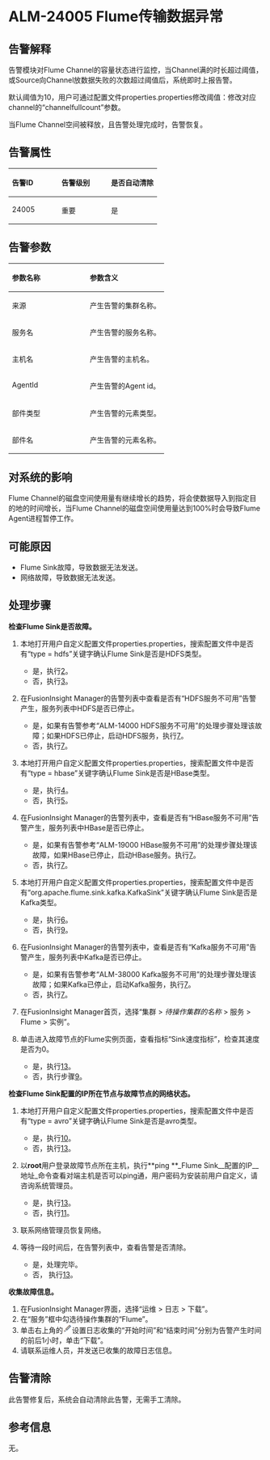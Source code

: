 # ALM-24005 Flume传输数据异常<a name="ALM-24005"></a>

## 告警解释<a name="section6563861"></a>

告警模块对Flume Channel的容量状态进行监控，当Channel满的时长超过阈值，或Source向Channel放数据失败的次数超过阈值后，系统即时上报告警。

默认阈值为10，用户可通过配置文件properties.properties修改阈值：修改对应channel的“channelfullcount”参数。

当Flume Channel空间被释放，且告警处理完成时，告警恢复。

## 告警属性<a name="section59074751"></a>

<a name="table45065821"></a>
<table><thead align="left"><tr id="row13802373"><th class="cellrowborder" valign="top" width="33.33333333333333%" id="mcps1.1.4.1.1"><p id="p44250398"><a name="p44250398"></a><a name="p44250398"></a>告警ID</p>
</th>
<th class="cellrowborder" valign="top" width="33.33333333333333%" id="mcps1.1.4.1.2"><p id="p27512447"><a name="p27512447"></a><a name="p27512447"></a>告警级别</p>
</th>
<th class="cellrowborder" valign="top" width="33.33333333333333%" id="mcps1.1.4.1.3"><p id="p13915729"><a name="p13915729"></a><a name="p13915729"></a>是否自动清除</p>
</th>
</tr>
</thead>
<tbody><tr id="row53432251"><td class="cellrowborder" valign="top" width="33.33333333333333%" headers="mcps1.1.4.1.1 "><p id="p33045094"><a name="p33045094"></a><a name="p33045094"></a>24005</p>
</td>
<td class="cellrowborder" valign="top" width="33.33333333333333%" headers="mcps1.1.4.1.2 "><p id="p59406970"><a name="p59406970"></a><a name="p59406970"></a>重要</p>
</td>
<td class="cellrowborder" valign="top" width="33.33333333333333%" headers="mcps1.1.4.1.3 "><p id="p47235229"><a name="p47235229"></a><a name="p47235229"></a>是</p>
</td>
</tr>
</tbody>
</table>

## 告警参数<a name="section61910715"></a>

<a name="table848378"></a>
<table><thead align="left"><tr id="row32681314"><th class="cellrowborder" valign="top" width="50%" id="mcps1.1.3.1.1"><p id="p29940743"><a name="p29940743"></a><a name="p29940743"></a>参数名称</p>
</th>
<th class="cellrowborder" valign="top" width="50%" id="mcps1.1.3.1.2"><p id="p9281096"><a name="p9281096"></a><a name="p9281096"></a>参数含义</p>
</th>
</tr>
</thead>
<tbody><tr id="row25016533157"><td class="cellrowborder" valign="top" width="50%" headers="mcps1.1.3.1.1 "><p id="p17935380415"><a name="p17935380415"></a><a name="p17935380415"></a>来源</p>
</td>
<td class="cellrowborder" valign="top" width="50%" headers="mcps1.1.3.1.2 "><p id="p187931338134115"><a name="p187931338134115"></a><a name="p187931338134115"></a>产生告警的集群名称。</p>
</td>
</tr>
<tr id="row13571343"><td class="cellrowborder" valign="top" width="50%" headers="mcps1.1.3.1.1 "><p id="p25536961"><a name="p25536961"></a><a name="p25536961"></a>服务名</p>
</td>
<td class="cellrowborder" valign="top" width="50%" headers="mcps1.1.3.1.2 "><p id="p55227976"><a name="p55227976"></a><a name="p55227976"></a>产生告警的服务名称。</p>
</td>
</tr>
<tr id="row27289743"><td class="cellrowborder" valign="top" width="50%" headers="mcps1.1.3.1.1 "><p id="p62985584"><a name="p62985584"></a><a name="p62985584"></a>主机名</p>
</td>
<td class="cellrowborder" valign="top" width="50%" headers="mcps1.1.3.1.2 "><p id="p1558681"><a name="p1558681"></a><a name="p1558681"></a>产生告警的主机名。</p>
</td>
</tr>
<tr id="row390817108323"><td class="cellrowborder" valign="top" width="50%" headers="mcps1.1.3.1.1 "><p id="p122238832019"><a name="p122238832019"></a><a name="p122238832019"></a>AgentId</p>
</td>
<td class="cellrowborder" valign="top" width="50%" headers="mcps1.1.3.1.2 "><p id="p5908181018320"><a name="p5908181018320"></a><a name="p5908181018320"></a>产生告警的Agent id。</p>
</td>
</tr>
<tr id="row14028137"><td class="cellrowborder" valign="top" width="50%" headers="mcps1.1.3.1.1 "><p id="p1259352420200"><a name="p1259352420200"></a><a name="p1259352420200"></a>部件类型</p>
</td>
<td class="cellrowborder" valign="top" width="50%" headers="mcps1.1.3.1.2 "><p id="p32356376"><a name="p32356376"></a><a name="p32356376"></a>产生告警的元素类型。</p>
</td>
</tr>
<tr id="row22771929"><td class="cellrowborder" valign="top" width="50%" headers="mcps1.1.3.1.1 "><p id="p29641231152015"><a name="p29641231152015"></a><a name="p29641231152015"></a>部件名</p>
</td>
<td class="cellrowborder" valign="top" width="50%" headers="mcps1.1.3.1.2 "><p id="p22295840"><a name="p22295840"></a><a name="p22295840"></a>产生告警的元素名称。</p>
</td>
</tr>
</tbody>
</table>

## 对系统的影响<a name="section20325531"></a>

Flume Channel的磁盘空间使用量有继续增长的趋势，将会使数据导入到指定目的地的时间增长，当Flume Channel的磁盘空间使用量达到100%时会导致Flume Agent进程暂停工作。

## 可能原因<a name="section48712055"></a>

-   Flume Sink故障，导致数据无法发送。
-   网络故障，导致数据无法发送。

## 处理步骤<a name="section35755311"></a>

**检查Flume Sink是否故障。**

1.  本地打开用户自定义配置文件properties.properties，搜索配置文件中是否有“type = hdfs”关键字确认Flume Sink是否是HDFS类型。
    -   是，执行[2](#li893062611148)。
    -   否，执行[3](#li2804053511148)。

2.  <a name="li893062611148"></a>在FusionInsight Manager的告警列表中查看是否有“HDFS服务不可用”告警产生，服务列表中HDFS是否已停止。
    -   是，如果有告警参考“ALM-14000 HDFS服务不可用”的处理步骤处理该故障；如果HDFS已停止，启动HDFS服务，执行[7](#li5165783111148)。
    -   否，执行[7](#li5165783111148)。

3.  <a name="li2804053511148"></a>本地打开用户自定义配置文件properties.properties，搜索配置文件中是否有“type = hbase”关键字确认Flume Sink是否是HBase类型。
    -   是，执行[4](#li5423421711148)。
    -   否，执行[5](#li3655261711148)。

4.  <a name="li5423421711148"></a>在FusionInsight Manager的告警列表中，查看是否有“HBase服务不可用”告警产生，服务列表中HBase是否已停止。
    -   是，如果有告警参考“ALM-19000 HBase服务不可用”的处理步骤处理该故障，如果HBase已停止，启动HBase服务。执行[7](#li5165783111148)。
    -   否，执行[7](#li5165783111148)。

5.  <a name="li3655261711148"></a>本地打开用户自定义配置文件properties.properties，搜索配置文件中是否有“org.apache.flume.sink.kafka.KafkaSink”关键字确认Flume Sink是否是Kafka类型。
    -   是，执行[6](#li5047900111148)。
    -   否，执行[9](#li3789323111148)。

6.  <a name="li5047900111148"></a>在FusionInsight Manager的告警列表中，查看是否有“Kafka服务不可用”告警产生，服务列表中Kafka是否已停止。
    -   是，如果有告警参考“ALM-38000 Kafka服务不可用”的处理步骤处理该故障；如果Kafka已停止，启动Kafka服务，执行[7](#li5165783111148)。
    -   否，执行[7](#li5165783111148)。

7.  <a name="li5165783111148"></a>在FusionInsight Manager首页，选择“集群 \>  _待操作集群的名称_  \> 服务 \> Flume \> 实例”。
8.  单击进入故障节点的Flume实例页面，查看指标“Sink速度指标”，检查其速度是否为0。
    -   是，执行[13](#li2555818811148)。
    -   否，执行步骤[9](#li3789323111148)。


**检查Flume Sink配置的IP所在节点与故障节点的网络状态。**

1.  <a name="li3789323111148"></a>本地打开用户自定义配置文件properties.properties，搜索配置文件中是否有“type = avro”关键字确认Flume Sink是否是avro类型。
    -   是，执行[10](#li3657487511148)。
    -   否，执行[13](#li2555818811148)。

2.  <a name="li3657487511148"></a>以**root**用户登录故障节点所在主机，执行**ping **_Flume Sink__配置的IP__地址_命令查看对端主机是否可以ping通，用户密码为安装前用户自定义，请咨询系统管理员。
    -   是，执行[13](#li2555818811148)。
    -   否，执行[11](#li6073842411148)。

3.  <a name="li6073842411148"></a>联系网络管理员恢复网络。
4.  等待一段时间后，在告警列表中，查看告警是否清除。
    -   是，处理完毕。
    -   否， 执行[13](#li2555818811148)。


**收集故障信息。**

1.  <a name="li2555818811148"></a>在FusionInsight Manager界面，选择“运维 \> 日志 \> 下载”。
2.  在“服务”框中勾选待操作集群的“Flume”。
3.  单击右上角的![](figures/zh-cn_image_0263895532.png)设置日志收集的“开始时间”和“结束时间”分别为告警产生时间的前后1小时，单击“下载”。
4.  请联系运维人员，并发送已收集的故障日志信息。

## 告警清除<a name="section169311343318"></a>

此告警修复后，系统会自动清除此告警，无需手工清除。

## 参考信息<a name="section53362350"></a>

无。

